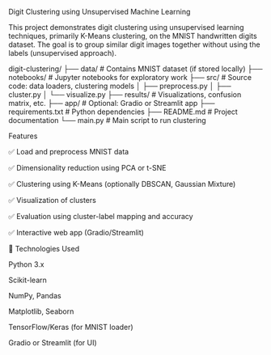 Digit Clustering using Unsupervised Machine Learning

This project demonstrates digit clustering using unsupervised learning techniques, primarily K-Means clustering, on the MNIST handwritten digits dataset. The goal is to group similar digit images together without using the labels (unsupervised approach).

digit-clustering/
├── data/                  # Contains MNIST dataset (if stored locally)
├── notebooks/             # Jupyter notebooks for exploratory work
├── src/                   # Source code: data loaders, clustering models
│   ├── preprocess.py
│   ├── cluster.py
│   └── visualize.py
├── results/               # Visualizations, confusion matrix, etc.
├── app/                   # Optional: Gradio or Streamlit app
├── requirements.txt       # Python dependencies
├── README.md              # Project documentation
└── main.py                # Main script to run clustering

 Features

✅ Load and preprocess MNIST data

✅ Dimensionality reduction using PCA or t-SNE

✅ Clustering using K-Means (optionally DBSCAN, Gaussian Mixture)

✅ Visualization of clusters

✅ Evaluation using cluster-label mapping and accuracy

✅ Interactive web app (Gradio/Streamlit)

🧰 Technologies Used

Python 3.x

Scikit-learn

NumPy, Pandas

Matplotlib, Seaborn

TensorFlow/Keras (for MNIST loader)

Gradio or Streamlit (for UI)
